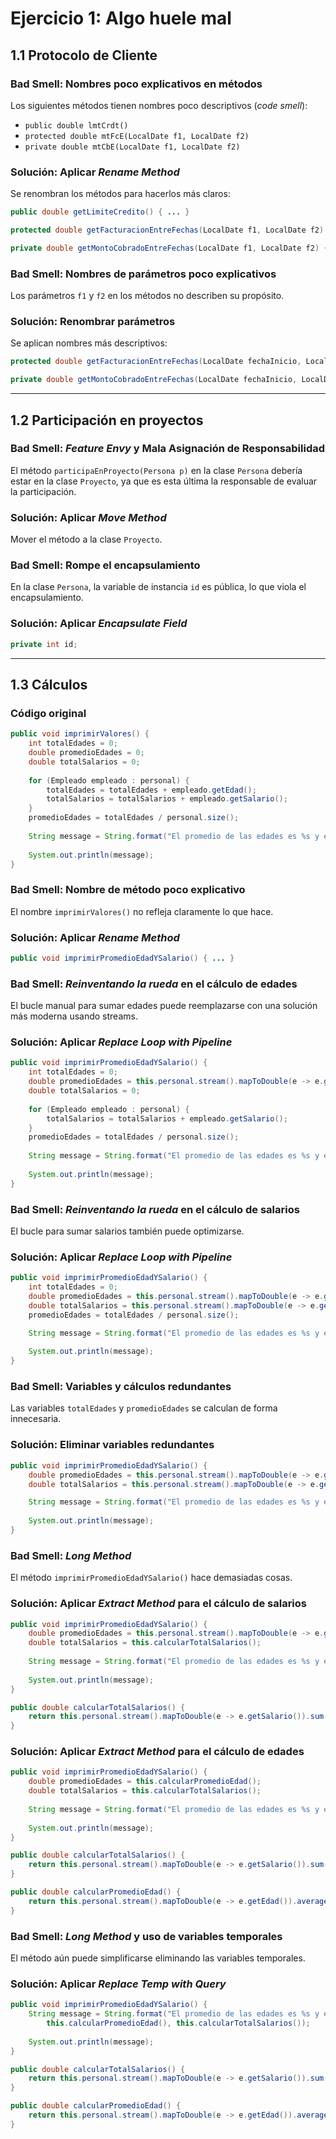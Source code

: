 # Ejercicio 1: Algo huele mal

## 1.1 Protocolo de Cliente

### Bad Smell: Nombres poco explicativos en métodos
Los siguientes métodos tienen nombres poco descriptivos (*code smell*):  
- `public double lmtCrdt()`  
- `protected double mtFcE(LocalDate f1, LocalDate f2)`  
- `private double mtCbE(LocalDate f1, LocalDate f2)`  

### Solución: Aplicar *Rename Method*
Se renombran los métodos para hacerlos más claros:  
```java
public double getLimiteCredito() { ... }

protected double getFacturacionEntreFechas(LocalDate f1, LocalDate f2) { ... }

private double getMontoCobradoEntreFechas(LocalDate f1, LocalDate f2) { ... }
```

### Bad Smell: Nombres de parámetros poco explicativos
Los parámetros `f1` y `f2` en los métodos no describen su propósito.

### Solución: Renombrar parámetros
Se aplican nombres más descriptivos:  
```java
protected double getFacturacionEntreFechas(LocalDate fechaInicio, LocalDate fechaFin) { ... }

private double getMontoCobradoEntreFechas(LocalDate fechaInicio, LocalDate fechaFin) { ... }
```

---

## 1.2 Participación en proyectos 

### Bad Smell: *Feature Envy* y Mala Asignación de Responsabilidad
El método `participaEnProyecto(Persona p)` en la clase `Persona` debería estar en la clase `Proyecto`, ya que es esta última la responsable de evaluar la participación.

### Solución: Aplicar *Move Method*
Mover el método a la clase `Proyecto`.

### Bad Smell: Rompe el encapsulamiento
En la clase `Persona`, la variable de instancia `id` es pública, lo que viola el encapsulamiento.

### Solución: Aplicar *Encapsulate Field*
```java
private int id;
```

---

## 1.3 Cálculos

### Código original
```java
public void imprimirValores() {
    int totalEdades = 0;
    double promedioEdades = 0;
    double totalSalarios = 0;
    
    for (Empleado empleado : personal) {
        totalEdades = totalEdades + empleado.getEdad();
        totalSalarios = totalSalarios + empleado.getSalario();
    }
    promedioEdades = totalEdades / personal.size();
        
    String message = String.format("El promedio de las edades es %s y el total de salarios es %s", promedioEdades, totalSalarios);
    
    System.out.println(message);
}
```

### Bad Smell: Nombre de método poco explicativo
El nombre `imprimirValores()` no refleja claramente lo que hace.

### Solución: Aplicar *Rename Method*
```java
public void imprimirPromedioEdadYSalario() { ... }
```

### Bad Smell: *Reinventando la rueda* en el cálculo de edades
El bucle manual para sumar edades puede reemplazarse con una solución más moderna usando streams.

### Solución: Aplicar *Replace Loop with Pipeline*
```java
public void imprimirPromedioEdadYSalario() {
    int totalEdades = 0;
    double promedioEdades = this.personal.stream().mapToDouble(e -> e.getEdad()).average().orElse(0);
    double totalSalarios = 0;
    
    for (Empleado empleado : personal) {
        totalSalarios = totalSalarios + empleado.getSalario();
    }
    promedioEdades = totalEdades / personal.size();
    
    String message = String.format("El promedio de las edades es %s y el total de salarios es %s", promedioEdades, totalSalarios);
    
    System.out.println(message);
}
```

### Bad Smell: *Reinventando la rueda* en el cálculo de salarios
El bucle para sumar salarios también puede optimizarse.

### Solución: Aplicar *Replace Loop with Pipeline*
```java
public void imprimirPromedioEdadYSalario() {
    int totalEdades = 0;
    double promedioEdades = this.personal.stream().mapToDouble(e -> e.getEdad()).average().orElse(0);
    double totalSalarios = this.personal.stream().mapToDouble(e -> e.getSalario()).sum();
    promedioEdades = totalEdades / personal.size();

    String message = String.format("El promedio de las edades es %s y el total de salarios es %s", promedioEdades, totalSalarios);
    
    System.out.println(message);
}
```

### Bad Smell: Variables y cálculos redundantes
Las variables `totalEdades` y `promedioEdades` se calculan de forma innecesaria.

### Solución: Eliminar variables redundantes
```java
public void imprimirPromedioEdadYSalario() {
    double promedioEdades = this.personal.stream().mapToDouble(e -> e.getEdad()).average().orElse(0);
    double totalSalarios = this.personal.stream().mapToDouble(e -> e.getSalario()).sum();

    String message = String.format("El promedio de las edades es %s y el total de salarios es %s", promedioEdades, totalSalarios);
    
    System.out.println(message);
}
```

### Bad Smell: *Long Method*
El método `imprimirPromedioEdadYSalario()` hace demasiadas cosas.

### Solución: Aplicar *Extract Method* para el cálculo de salarios
```java
public void imprimirPromedioEdadYSalario() {
    double promedioEdades = this.personal.stream().mapToDouble(e -> e.getEdad()).average().orElse(0);
    double totalSalarios = this.calcularTotalSalarios();
    
    String message = String.format("El promedio de las edades es %s y el total de salarios es %s", promedioEdades, totalSalarios);
    
    System.out.println(message);
}

public double calcularTotalSalarios() {
    return this.personal.stream().mapToDouble(e -> e.getSalario()).sum();
}
```

### Solución: Aplicar *Extract Method* para el cálculo de edades
```java
public void imprimirPromedioEdadYSalario() {
    double promedioEdades = this.calcularPromedioEdad();
    double totalSalarios = this.calcularTotalSalarios();
    
    String message = String.format("El promedio de las edades es %s y el total de salarios es %s", promedioEdades, totalSalarios);
    
    System.out.println(message);
}

public double calcularTotalSalarios() {
    return this.personal.stream().mapToDouble(e -> e.getSalario()).sum();
}

public double calcularPromedioEdad() {
    return this.personal.stream().mapToDouble(e -> e.getEdad()).average().orElse(0);
}
```

### Bad Smell: *Long Method* y uso de variables temporales
El método aún puede simplificarse eliminando las variables temporales.

### Solución: Aplicar *Replace Temp with Query*
```java
public void imprimirPromedioEdadYSalario() {
    String message = String.format("El promedio de las edades es %s y el total de salarios es %s", 
        this.calcularPromedioEdad(), this.calcularTotalSalarios());
    
    System.out.println(message);
}

public double calcularTotalSalarios() {
    return this.personal.stream().mapToDouble(e -> e.getSalario()).sum();
}

public double calcularPromedioEdad() {
    return this.personal.stream().mapToDouble(e -> e.getEdad()).average().orElse(0);
}
```
